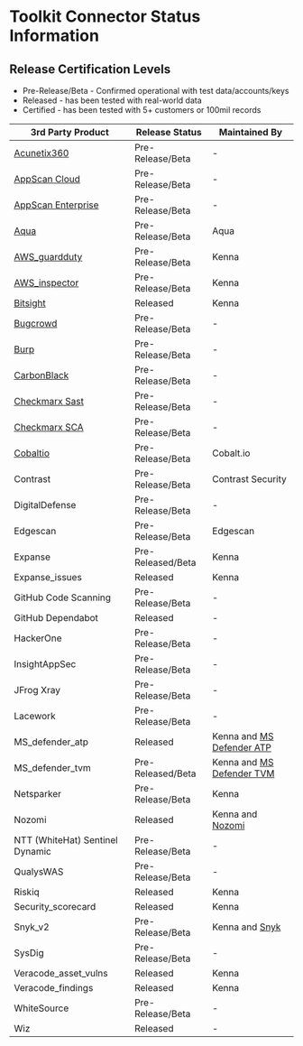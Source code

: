 # Toolkit Connector Status Information

## Release Certification Levels

- Pre-Release/Beta - Confirmed operational with test data/accounts/keys
- Released - has been tested with real-world data
- Certified - has been tested with 5+ customers or 100mil records




| 3rd Party Product | Release Status | Maintained By |
| --- | --- | --- |
| [Acunetix360](https://github.com/KennaSecurity/toolkit/tree/main/tasks/connectors/acunetix360/readme.md) | Pre-Release/Beta | - |
| [AppScan Cloud](https://github.com/KennaSecurity/toolkit/tree/main/tasks/connectors/appscan_cloud/readme.md) | Pre-Release/Beta | - |
| [AppScan Enterprise](https://github.com/KennaSecurity/toolkit/tree/main/tasks/connectors/appscan_enterprise/readme.md) | Pre-Release/Beta | - |
| [Aqua](https://github.com/KennaSecurity/toolkit/tree/main/tasks/connectors/aqua/README.md) | Pre-Release/Beta | Aqua |
| [AWS_guardduty](https://github.com/KennaSecurity/toolkit/blob/main/tasks/connectors/aws_guardduty/ReadME.md) | Pre-Release/Beta | Kenna |
| [AWS_inspector](https://github.com/KennaSecurity/toolkit/tree/main/tasks/connectors/aws_inspector) | Pre-Release/Beta | Kenna |
| [Bitsight](https://github.com/KennaSecurity/toolkit/blob/main/tasks/connectors/digital_footprint/bitsight/README.md) | Released | Kenna |
| [Bugcrowd](https://github.com/KennaSecurity/toolkit/blob/main/tasks/connectors/bugcrowd/readme.md) | Pre-Release/Beta | - |
| [Burp](https://github.com/KennaSecurity/toolkit/blob/main/tasks/connectors/burp/readme.md) | Pre-Release/Beta | - |
| [CarbonBlack](https://github.com/KennaSecurity/toolkit/blob/main/tasks/connectors/carbon_black/readme.md) | Pre-Release/Beta | - |
| [Checkmarx Sast](https://github.com/KennaSecurity/toolkit/blob/main/tasks/connectors/checkmarx_sast/README.md) | Pre-Release/Beta | - |
| [Checkmarx SCA](https://github.com/KennaSecurity/toolkit/blob/main/tasks/connectors/checkmarx_sca/readme.md) | Pre-Release/Beta | - |
| [Cobaltio](https://github.com/KennaSecurity/toolkit/blob/main/tasks/connectors/cobaltio/readme.md) | Pre-Release/Beta | Cobalt.io |
| Contrast | Pre-Release/Beta | Contrast Security |
| DigitalDefense | Pre-Release/Beta | - |
| Edgescan | Pre-Release/Beta | Edgescan |
| Expanse | Pre-Released/Beta | Kenna |
| Expanse_issues | Released | Kenna | 
| GitHub Code Scanning | Pre-Release/Beta | - |
| GitHub Dependabot | Released | - |
| HackerOne | Pre-Release/Beta | - |
| InsightAppSec | Pre-Release/Beta | - |
| JFrog Xray | Pre-Release/Beta | - |
| Lacework | Pre-Release/Beta | - |
| MS_defender_atp | Released | Kenna and [MS Defender ATP](https://securitycenter.windows.com/) |
| MS_defender_tvm | Pre-Released/Beta | Kenna and [MS Defender TVM](https://securitycenter.windows.com/) |
| Netsparker | Pre-Release/Beta | Kenna |
| Nozomi | Released | Kenna and [Nozomi](https://www.nozominetworks.com/) |
| NTT (WhiteHat) Sentinel Dynamic | Pre-Release/Beta | - |
| QualysWAS | Pre-Release/Beta | - |
| Riskiq | Released | Kenna |
| Security_scorecard | Released | Kenna |
| Snyk_v2 | Pre-Release/Beta | Kenna and [Snyk](https://snyk.io/) |
| SysDig | Pre-Release/Beta | - |
| Veracode_asset_vulns | Released | Kenna |
| Veracode_findings | Released | Kenna |
| WhiteSource | Pre-Release/Beta | - |
| Wiz | Released | - |
